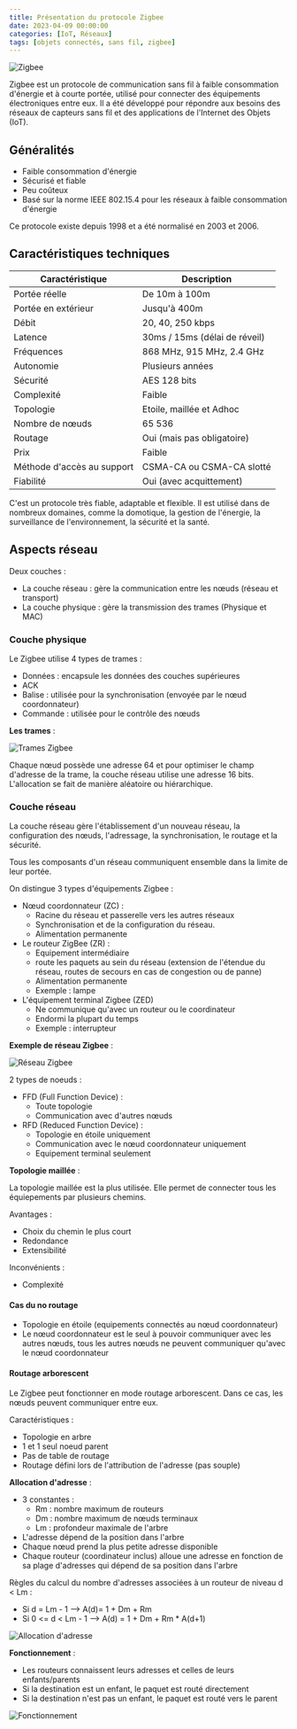 ```yaml
---
title: Présentation du protocole Zigbee
date: 2023-04-09 00:00:00
categories: [IoT, Réseaux]
tags: [objets connectés, sans fil, zigbee]
---
```


![Zigbee](../../assets/com-sans-fil/Zigbee/Zigbee_logo.png)

Zigbee est un protocole de communication sans fil à faible consommation d'énergie et à courte portée, utilisé pour connecter des équipements électroniques entre eux. Il a été développé pour répondre aux besoins des réseaux de capteurs sans fil et des applications de l'Internet des Objets (IoT).

## Généralités

- Faible consommation d'énergie
- Sécurisé et fiable
- Peu coûteux
- Basé sur la norme IEEE 802.15.4 pour les réseaux à faible consommation d'énergie

Ce protocole existe depuis 1998 et a été normalisé en 2003 et 2006.

## Caractéristiques techniques

| Caractéristique | Description |
| --- | --- |
Portée réelle | De 10m à 100m |
Portée en extérieur | Jusqu'à 400m |
Débit | 20, 40, 250 kbps |
Latence | 30ms / 15ms (délai de réveil) |
Fréquences | 868 MHz, 915 MHz, 2.4 GHz |
Autonomie | Plusieurs années |
Sécurité | AES 128 bits |
Complexité | Faible |
Topologie | Etoile, maillée et Adhoc |
Nombre de nœuds | 65 536 |
Routage | Oui (mais pas obligatoire) |
Prix | Faible |
Méthode d'accès au support | CSMA-CA ou CSMA-CA slotté |
Fiabilité | Oui (avec acquittement) |

C'est un protocole très fiable, adaptable et flexible. Il est utilisé dans de nombreux domaines, comme la domotique, la gestion de l'énergie, la surveillance de l'environnement, la sécurité et la santé.

## Aspects réseau

Deux couches : 
- La couche réseau : gère la communication entre les nœuds (réseau et transport)
- La couche physique : gère la transmission des trames (Physique et MAC)

### Couche physique

Le Zigbee utilise 4 types de trames : 
- Données : encapsule les données des couches supérieures
- ACK 
- Balise : utilisée pour la synchronisation (envoyée par le nœud coordonnateur)
- Commande : utilisée pour le contrôle des nœuds

**Les trames** : 

![Trames Zigbee](../../assets/com-sans-fil/Zigbee/trame_zigbee.jpg)

Chaque nœud possède une adresse 64 et pour optimiser le champ d'adresse de la trame, la couche réseau utilise une adresse 16 bits. L'allocation se fait de manière aléatoire ou hiérarchique.

### Couche réseau

La couche réseau gère l'établissement d'un nouveau réseau, la configuration des nœuds, l'adressage, la synchronisation, le routage et la sécurité.

Tous les composants d'un réseau communiquent ensemble dans la limite de leur portée. 

On distingue 3 types d'équipements Zigbee :
- Nœud coordonnateur (ZC) : 
    - Racine du réseau et passerelle vers les autres réseaux
    - Synchronisation et de la configuration du réseau. 
    - Alimentation permanente
- Le routeur ZigBee (ZR) : 
    - Equipement intermédiaire
    - route les paquets au sein du réseau (extension de l'étendue du réseau, routes de secours en cas de congestion ou de panne)
    - Alimentation permanente
    - Exemple : lampe
- L'équipement terminal Zigbee (ZED)
    - Ne communique qu'avec un routeur ou le coordinateur
    - Endormi la plupart du temps
    - Exemple : interrupteur

**Exemple de réseau Zigbee** :

![Réseau Zigbee](../../assets/com-sans-fil/Zigbee/Zigbee_network.png)

2 types de noeuds :

- FFD (Full Function Device) : 
    - Toute topologie
    - Communication avec d'autres nœuds
- RFD (Reduced Function Device) : 
    - Topologie en étoile uniquement
    - Communication avec le nœud coordonnateur uniquement
    - Equipement terminal seulement 

**Topologie maillée** :

La topologie maillée est la plus utilisée. Elle permet de connecter tous les équiepements par plusieurs chemins.

Avantages : 
- Choix du chemin le plus court
- Redondance
- Extensibilité

Inconvénients :
- Complexité

#### Cas du no routage

- Topologie en étoile (equipements connectés au nœud coordonnateur)
- Le nœud coordonnateur est le seul à pouvoir communiquer avec les autres nœuds, tous les autres nœuds ne peuvent communiquer qu'avec le nœud coordonnateur

#### Routage arborescent

Le Zigbee peut fonctionner en mode routage arborescent. Dans ce cas, les nœuds peuvent communiquer entre eux.

Caractéristiques :
- Topologie en arbre
- 1 et 1 seul noeud parent
- Pas de table de routage
- Routage défini lors de l'attribution de l'adresse (pas souple)

**Allocation d'adresse** :

- 3 constantes :
  - Rm : nombre maximum de routeurs
  - Dm : nombre maximum de nœuds terminaux
  - Lm : profondeur maximale de l'arbre
- L'adresse dépend de la position dans l'arbre
- Chaque nœud prend la plus petite adresse disponible
- Chaque routeur (coordinateur inclus) alloue une adresse en fonction de sa plage d'adresses qui dépend de sa position dans l'arbre

Règles du calcul du nombre d'adresses associées à un routeur de niveau d < Lm :
- Si d = Lm - 1 --> A(d)= 1 + Dm + Rm
- Si 0 <= d < Lm - 1 --> A(d) = 1 + Dm + Rm * A(d+1)

![Allocation d'adresse](../../assets/com-sans-fil/Zigbee/Zigbee_adresses.png)


**Fonctionnement** :
- Les routeurs connaissent leurs adresses et celles de leurs enfants/parents
- Si la destination est un enfant, le paquet est routé directement
- Si la destination n'est pas un enfant, le paquet est routé vers le parent

![Fonctionnement](../../assets/com-sans-fil/Zigbee/Zigbee_routage.png)